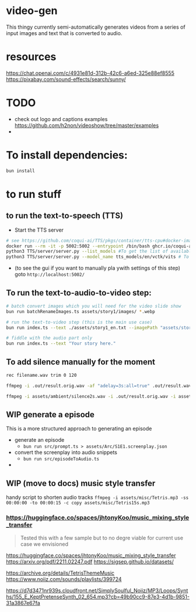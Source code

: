 # video-gen

This thingy currently semi-automatically generates videos from a series of input images and text that is converted to audio.

# resources

https://chat.openai.com/c/4931e81d-312b-42c6-a6ed-325e88ef8555
https://pixabay.com/sound-effects/search/sunny/


# TODO

- check out logo and captions examples https://github.com/h2non/videoshow/tree/master/examples
- 
# To install dependencies:

```bash
bun install
```

# to run stuff


## to run the text-to-speech (TTS)

- Start the TTS server

```bash
# see https://github.com/coqui-ai/TTS/pkgs/container/tts-cpu#docker-image
docker run --rm -it -p 5002:5002 --entrypoint /bin/bash ghcr.io/coqui-ai/tts-cpu
python3 TTS/server/server.py --list_models #To get the list of available models
python3 TTS/server/server.py --model_name tts_models/en/vctk/vits # To start a server
```

- (to see the gui if you want to manually pla ywith settings of this step) goto `http://localhost:5002/`


## To run the text-to-audio-to-video step:

```bash
# batch convert images which you will need for the video slide show
bun run batchRenameImages.ts assets/story1/images/ *.webp

# run the text-to-video step (this is the main use case)
bun run index.ts --text ./assets/story1_en.txt --imagePath "assets/story1/images/img%03d.webp" -o .out

# fiddle with the audio part only
bun run index.ts --text "Your story here."
```

## To add silence manually for the moment

```bash
rec filename.wav trim 0 120 

ffmpeg -i .out/result.orig.wav -af "adelay=3s:all=true" .out/result.wav

ffmpeg -i assets/ambient/silence2s.wav -i .out/result.orig.wav -i assets/ambient/silence10s.wav -filter_complex "[0:a][1:a][2:a]concat=n=3:v=0:a=1[a]" -map "[a]" .out/result.wav

```

## WIP generate a episode

This is a more structured approach to generating an episode

- generate an episode 
    - `bun run src/prompt.ts > assets/Arc/S1E1.screenplay.json`
- convert the screenplay into audio snippets
    - `bun run src/episodeToAudio.ts `
- 


## WIP (move to docs) music style transfer

handy script to shorten audio tracks
`ffmpeg -i assets/misc/Tetris.mp3 -ss 00:00:00 -to 00:00:15 -c copy assets/misc/Tetris15s.mp3`

### https://huggingface.co/spaces/jhtonyKoo/music_mixing_style_transfer

> Tested this with a few sample but to no degre viable for current use case we envisioned



https://huggingface.co/spaces/jhtonyKoo/music_mixing_style_transfer
https://arxiv.org/pdf/2211.02247.pdf
https://sigsep.github.io/datasets/

https://archive.org/details/TetrisThemeMusic
https://www.noiiz.com/sounds/playlists/399724

https://d7d3471nr939s.cloudfront.net/SimplySoulful_Noiiz/MP3/Loops/Synths/155_E_KeptPretenseSynth_02_654.mp3?cb=49b90cc9-87e3-4d1b-9851-31a3867e67fa